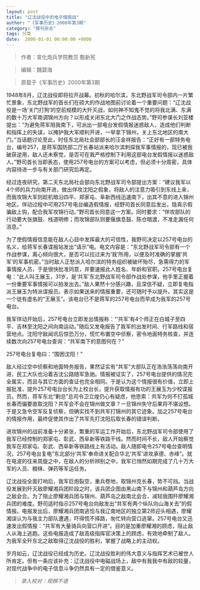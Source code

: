 ```yaml
---
layout: post
title: "辽沈战役中的电子情报战"
author: "《军事历史》2000年第3期"
category: "报刊杂志"
tags: 分类
date:  2000-01-01 00:00:00 +0000
---
```



> 作者：宣化炮兵学院教员 甄新宪

> 编辑：魏碧海

> 原载于《军事历史》2000年第3期



1948年8月，辽沈战役即将拉开战幕。初秋的哈尔滨，东北野战军司令部内一片繁忙景象，东北野战军的首长们在硕大的作战地图前讨论着一个重要问题：“辽沈战役是一场‘关门打狗’的空前规模的大歼灭战，如何神不知鬼不觉的将我北满、东满的数十万大军南调锦州方向？以形成关闭东北大门之作战态势。”野司参谋长刘亚楼提出：“为避免蒋军阻我南下，可派出一部电台发假情报迷惑敌人，造成他们判断和指挥上的失误，以掩护我大军顺利开进，一举拿下锦州，关上东北地区的南大门。”当话题讨论至此，时任东北局社会部部长的汪金祥报告：“正好有一部特务电台，编号257，是蒋军国防部二厅长春站派来哈尔滨刺探我军事情报的，现已被我破获逆用，敌人还未察觉，是否可在我严格控制下利用这部电台发假情报以迷惑敌人。”野司首长当即表态，使用257号电台的方案可以考虑，但必须十分周密，具体内容待进一步与有关部门研究后再定。

经过连夜研究，第二天东北局社会部向东北野战军司令部提出方案：“建议我军以4个师的兵力向南开进，做出佯攻沈阳之假象，将敌人的注意力吸引到东线上来，而我攻锦大军则趁机暗沿四平、郑家屯、阜新西线迅速南下，出其不意的进入锦州地区。佯动过程中可用257号电台编造假情报，经野司首长同意后发出，隐真示假骗敌上钩，配合我军攻锦行动。”野司首长同意这一方案。同时要求：“佯攻部队的行动要大张旗鼓、栈道明修；而攻锦部队则要偃旗息鼓、陈仓暗渡，不准走漏任何消息。”

为了使假情报信息能在敌人心目中发挥最大的可信性，我野司决定以257号电台的名义，给蒋军长春谍报站发出“请示”电。电文内容是：“东北野战军司令部有一个作战参谋，离心倾向很大，是否可以拉过来为‘我’所用，以便及时准确的掌握‘共军’的军事机密。”当时敌人正愁派入哈尔滨的特务组织被破坏殆尽，急需得力的军事情报人员，于是很快批准同意，并要速报此人姓名、年龄和官职。257号电台复电：“此人叫王展玉，31岁，是‘共军’东北野战军司令部作战处参谋，他手里正握着一份重要军事情报可以拍发出去。”敌人果然十分感兴趣，且深信不疑，立即复电指派王展玉为特派谍报员。表示如果送来的情报重要，还可随时予以提升。其实这是一个徒有虚名的“王展玉”。该电台已不是蒋军的257号电台而早成为我军的257号电台。

我军佯动开始后，257号电台立即发出情报称：“‘共军’有4个师正在白城子至四平、吉林至沈阳之间向南运动。”随后又发电报告了我军的出发时间、行军路线和宿营地点。沈阳守敌闻讯后惊恐万分，慌忙布置空中侦察，密令地面特务核查，并连续数次向257号电台查询：“共军南下的意图何在？"

257号电台复电曰：“围困沈阳！”

敌人经过空中侦察和地面特务报告，果然证实有“共军”大部队正在浩浩荡荡向南开进，民工大队也沿着吉沈公路随军急驰。情报被证实了，257号电台提供的情况完全属实，而且与其它方面的查证也完全相同。于是认为这个情报很有价值，立即上报批准，提升257号电台台长为上校台长，提升获取情报有功的王展玉为少校谍报员。然而，蒋军东北“剿总”总司令卫立煌仍心有疑虑，他思索：共军为何不打孤城长春而偏要直取沈阳？共军会不会在锦州做文章？一旦锦州失守后果将不堪设想。于是又急令空军反复侦察，但确实找不到共军打锦州的其它迹象。加之257号电台的情报作用，最终促使其作出了共军先打沈阳后取长春的错误判断。

进攻锦州的战前准备十分紧张，繁重的军运工作开始后，东北野战军司令部使用了我军已经控制的郑家屯、彰武、西阜新等铁路干线。然而时间不长，敌人开始察觉我军在郑家屯、彰武、西阜新等铁路线上有活动。敌人随即电令257号电台查明情况，257号电台复电“东北部分‘共军’奉命进关配合华北‘共军’进攻承德、赤峰”。就在电波的往来周旋之中，在敌人的分析辨别之中，我军已悄然如期完成了几十万大军的人员、粮秣、弹药等军运任务。

辽沈战役全面打响后，我军巨炮裂空，重兵卷地，取锦州克长春，势不可挡。当战役发展到歼灭敌廖耀湘兵团阶段之时，该兵团企图由黑山南下与锦州和葫芦岛方向之敌会合。为了阻止廖耀湘兵团与锦州、葫芦岛之敌南北会合，减轻我围歼廖耀湘兵团的难度。野司适时指示257号电台向敌发出“共军有两个纵队向山海关去”的假情报。电报发出后，廖耀湘兵团南逃恰与我辽南地区的独立第2师迎头相遇，廖耀湘误认为与我主力部队遭遇，吓得慌不择路，匆忙转向营口逃窜。257号电台又迅速发出假情报：“共军有大量骑兵向营口开进”。目的是加重廖耀湘的顾虑，阻止敌人从海上逃跑。这些电报造成了敌高级指挥官决策上的顾虑，有效地牵制了敌人。为我军全歼东北之敌取得辽沈战役的胜利，掌握了战略上的主动权。

岁月如云，辽沈战役已经成为历史。辽沈战役胜利的伟大意义与指挥艺术已被世人所肯定。但有一条应该补充：辽沈战役中电磁战场上，敌中有我我中有敌的较量，对现代战争中的电子信息斗争仍然具有一定的借鉴意义。



> *录入校对：观棋不语*